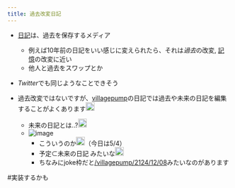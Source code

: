 ```yaml
---
title: 過去改変日記
---
```


* [日記](%E6%97%A5%E8%A8%98.md)は、過去を保存するメディア
  
  * 例えば10年前の日記をいい感じに変えられたら、それは*過去*の改変, [記憶](%E8%A8%98%E6%86%B6.md)の改変に近い
  * 他人と過去をスワップとか
* *Twitter*でも同じようなことできそう

* 過去改変ではないですが、[villagepump](villagepump.md)の日記では過去や未来の日記を編集することがよくあります<img src='https://scrapbox.io/api/pages/blu3mo-public/takker/icon' alt='takker.icon' height="19.5"/>
  
  * 未来の日記とは..?<img src='https://scrapbox.io/api/pages/blu3mo-public/blu3mo/icon' alt='blu3mo.icon' height="19.5"/>
  * ![image](https://gyazo.com/18243b5ebc2d9708de76fe8ecfde983d/thumb/1000)
    * こういうのか<img src='https://scrapbox.io/api/pages/blu3mo-public/blu3mo/icon' alt='blu3mo.icon' height="19.5"/>（今日は5/4）
    * 予定$\subset$未来の日記 みたいな<img src='https://scrapbox.io/api/pages/blu3mo-public/takker/icon' alt='takker.icon' height="19.5"/>
    * ちなみにjoke枠だと[/villagepump/2124/12/08](https://scrapbox.io/villagepump/2124/12/08)みたいなのがあります

\#実装するかも
